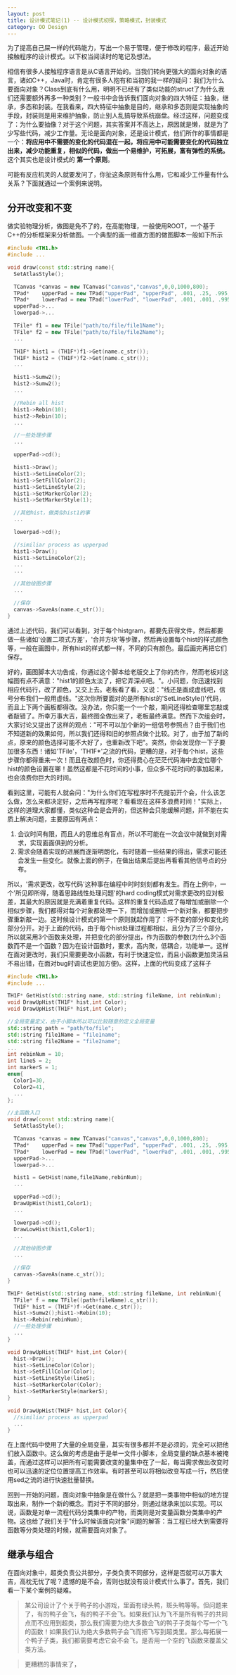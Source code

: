 ```yaml
---
layout: post
title: 设计模式笔记(1) -- 设计模式初探，策略模式，封装模式
category: OO Design
---
```

为了提高自己屎一样的代码能力，写出一个易于管理，便于修改的程序，最近开始接触程序的设计模式。以下权当阅读时的笔记及想法。


相信有很多人接触程序语言是从C语言开始的。当我们转向更强大的面向对象的语言，诸如C++，Java时，肯定有很多人抱有和当初的我一样的疑问：我们为什么要面向对象？Class到底有什么用，明明不已经有了类似功能的struct了为什么我们还需要额外再多一种类别？一般书中会告诉我们面向对象的四大特征：抽象，继承，多态和封装。在我看来，四大特征中抽象是目的，继承和多态则是实现抽象的手段，封装则是用来维护抽象，防止别人乱搞导致系统崩盘。经过这样，问题变成了：为什么要抽像？对于这个问题，其实答案并不高达上，原因就是懒，就是为了少写些代码，减少工作量。无论是面向对象，还是设计模式，他们所作的事情都是一个：**将应用中不需要的变化的代码混在一起，将应用中可能需要变化的代码独立出来，减少功能重复，相似的代码，做出一个易维护，可拓展，富有弹性的系统。** 这个其实也是设计模式的 **第一个原则**。

可能有反应机灵的人就要发问了，你扯这条原则有什么用，它和减少工作量有什么关系？下面就通过一个案例来说明。

## 分开改变和不变
做实验物理分析，做图是免不了的，在高能物理，一般使用ROOT，一个基于C++的分析框架来分析做图。一个典型的画一维直方图的做图脚本一般如下所示  
```c++
#include <TH1.h>
#include ...

void draw(const std::string name){
  SetAtlasStyle();

  TCanvas *canvas = new TCanvas("canvas","canvas",0,0,1000,800);
  TPad*    upperPad = new TPad("upperPad", "upperPad", .001, .25, .995, .995);
  TPad*    lowerPad = new TPad("lowerPad", "lowerPad", .001, .001, .995, .25);
  upperPad->...
  lowerpad->...

  TFile* f1 = new TFile("path/to/file/file1Name");
  TFile* f2 = new TFile("path/to/file/file2Name");
  ...

  TH1F* hist1 = (TH1F*)f1->Get(name.c_str());
  TH1F* hist2 = (TH1F*)f2->Get(name.c_str());
  ...

  hist1->Sumw2();
  hist2->Sumw2();
  ...

  //Rebin all hist
  hist1->Rebin(10);
  hist2->Rebin(10);
  ...

  //一些处理步骤
  ...

  upperPad->cd();

  hist1->Draw();
  hist1->SetLineColor(2);
  hist1->SetFillColor(2);
  hist1->SetLineStyle(2);
  hist1->SetMarkerColor(2);
  hist1->SetMarkerStyle(1);

  //其他hist，做类似hist1的事
  ...

  lowerpad->cd();

  //similiar process as upperpad
  hist1->Draw();
  hist1->SetLineColor(2);
  ...
  ...

  //其他绘图步骤
  ...

  //保存
  canvas->SaveAs(name.c_str());
}
```
通过上述代码，我们可以看到，对于每个histgram，都要先获得文件，然后都要做一些诸如'设置二项式方差'，'合并方块'等步骤，然后再设置每个hist的样式颜色等，一般在画图中，所有hist的样式都一样，不同的只有颜色。最后画完再把它们保存。

好的，画图脚本大功告成，你通过这个脚本给老版交上了你的杰作，然而老板对这幅图有点不满意："hist1的颜色太淡了，把它弄深点吧。"。小问题，你迅速找到相应代码行，改了颜色，又交上去。老板看了看，又说："线还是画成虚线吧，信号分布我们一般用虚线。"这次你所要面对的是所有hist的'SetLineStyle()'代码，而且上下两个画板都得改。没办法，你只能一个一个敲，期间还得检查哪里忘敲或者敲错了。所幸万事大吉，最终图全做出来了，老板最终满意。然而下次组会时，大家讨论又提出了这样的观点："可不可以加个新的一组信号参照点？由于我们也不知道新的效果如何，所以我们还得和旧的参照点做个比较。对了，由于加了新的点，原来的颜色选择可能不大好了，也重新改下吧"。突然，你会发现你一下子要加很多东西！诸如'TFile'，'TH1F*'之流的代码，更糟的是，对于每个hist，这些步骤你都得重来一次！而且在改颜色时，你还得费心在茫茫代码海中去定位哪个hist的颜色设置在哪！虽然这都是不花时间的小事，但众多不花时间的事加起来，也会浪费你巨大的时间。

看到这里，可能有人就会问："为什么你们在写程序时不先提前开个会，什么该怎么做，怎么来都决定好，之后再写程序呢？看看现在这样多浪费时间！"实际上，这样的道理大家都懂，类似这种会是会开的，但这种会只能缓解问题，并不能在实质上解决问题，主要原因有两点：
1. 会议时间有限，而且人的思维总有盲点，所以不可能在一次会议中就做到对需求，实现面面俱到的分析。
2. 需求会随着实现的进展而逐渐明朗化，有时随着一些结果的得出，需求可能还会发生一些变化。就像上面的例子，在做出结果后提出再看看其他信号点的分布。

所以，'需求更改，改写代码'这种事在编程中时时刻刻都有发生。而在上例中，一个'所见即所得，随着思路线性处理问题'的hard coding模式对需求更改的应对极差，其最大的原因就是充满着重复代码。这样的重复代码造成了每增加或删除一个相似步骤，我们都得对每个对象都处理一下，而增加或删除一个新对象，都要把步骤重新敲一边。这时候设计模式的第一个原则就起作用了：将不变的部分和变化的部分分开。对于上面的代码，由于每个hist处理过程都相似，且分为了三个部分，所以就采用3个函数来处理，并把变化的部分提出，作为函数的参数(为什么3个函数而不是一个函数？因为在设计函数时，要求，高内聚，低耦合，功能单一。这样在面对更改时，我们只需要更改小函数，有利于快速定位，而且小函数更加灵活且不易出错，在面对bug时调试也更加方便)。这样，上面的代码变成了这样子
```c++
#include <TH1.h>
#include ...

TH1F* GetHist(std::string name, std::string fileName, int rebinNum);
void DrawUpHist(TH1F* hist,int Color);
void DrawUpHist(TH1F* hist,int Color);

//全局变量定义，由于小脚本所以可以比较随意的定义全局变量
std::string path = "path/to/file";
std::string file1Name = "file1name";
std::string file2Name = "file2name";
...
int rebinNum = 10;
int lineS = 2;
int markerS = 1;
enum{
  Color1=30,
  Color2=41,
  ...
};

//主函数入口
void draw(const std::string name){
  SetAtlasStyle();

  TCanvas *canvas = new TCanvas("canvas","canvas",0,0,1000,800);
  TPad*    upperPad = new TPad("upperPad", "upperPad", .001, .25, .995, .995);
  TPad*    lowerPad = new TPad("lowerPad", "lowerPad", .001, .001, .995, .25);
  upperPad->...
  lowerpad->...

  hist1 = GetHist(name,file1Name,rebinNum);
  ...

  upperPad->cd();
  DrawUpHist(hist1,Color1);
  ...

  lowerpad->cd();
  DrawLowHist(hist1,Color1);
  ...

  //其他绘图步骤
  ...

  //保存
  canvas->SaveAs(name.c_str());
}

TH1F* GetHist(std::string name, std::string fileName, int rebinNum){
  TFile* f = new TFile((path+fileName).c_str());
  TH1F* hist = (TH1F*)f->Get(name.c_str());
  hist->Sumw2();hist1->Rebin(10);
  hist->Rebin(rebinNum);
  //一些处理步骤
  ...
}

void DrawUpHist(TH1F* hist,int Color){
  hist->Draw();
  hist->SetLineColor(Color);
  hist->SetFillColor(Color);
  hist->SetLineStyle(lineS);
  hist->SetMarkerColor(Color);
  hist->SetMarkerStyle(markerS);
}

void DrawUpHist(TH1F* hist,int Color){
  //similiar process as upperpad
  ...
}
```
在上面代码中使用了大量的全局变量，其实有很多都并不是必须的，完全可以把他们放入函数中。这么做的考虑是由于是单一文件小脚本，全局变量的缺点基本被掩盖，而通过这样可以把所有可能需要改变的量集中在了一起，每当需求做出改变时也可以迅速的定位位置提高工作效率。有时甚至可以将相似改变写成一行，然后使用sed之流的进行快速批量替换。

回到一开始的问题，面向对象中抽象是在做什么？就是把一类事物中相似的地方提取出来，制作一个新的概念。而对于不同的部分，则通过继承来加以实现。可以说，函数是对单一流程代码分类集中的产物，而类则是对变量函数分类集中的产物。这也给了我们关于"什么时候该面向对象"问题的解答：当工程已经大到需要将函数等分类处理的时候，就需要面向对象了。

## 继承与组合
在面向对象中，超类负责公共部分，子类负责不同部分，这样是否就可以万事大吉，高枕无忧了呢？遗憾的是不会，否则也就没有设计模式什么事了。首先，我们看一下某个案例的疑难。

>某公司设计了个关于鸭子的小游戏，里面有绿头鸭，斑头鸭等等。但问题来了，有的鸭子会飞，有的鸭子不会飞。如果我们认为飞不是所有鸭子的共同点而不应用到超类，那么我们需要为绝大多数会飞的鸭子子类每个写一个飞的函数！如果我们认为绝大多数鸭子会飞而把飞写到超类里。那么每拓展一个鸭子子类，我们都需要考虑它会不会飞，是否用一个空的飞函数来覆盖父类方法。

>更糟糕的事情来了，
